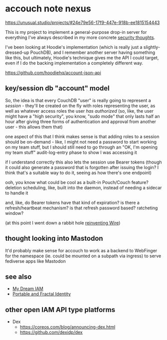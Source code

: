 # accouch note nexus

https://unusual.studio/projects/#24e79e56-17f9-447e-918b-ee1815154443

This is my project to implement a general-purpose drop-in server for everything I've always described in my more concrete [security thoughts](9qb42-94e42-81ans-2rerv-1nq45).

I've been looking at Hoodie's implementation (which is really just a slightly-dressed-up PouchDB), and I remember another server having something like this, but ultimately, Hoodie's technique gives me the API I could target, even if I do the backing implementation a completely different way.

https://github.com/hoodiehq/account-json-api

## key/session db "account" model

So, the idea is that every CouchDB "user" is really going to represent a *session* - they'll be created on the fly with roles representing the user, as well as whatever access roles the user *has authorized* (so, like, the user might have a "high security", you know, "sudo mode" that only lasts half an hour after giving three forms of authentication and approval from another user - this allows them that)

one aspect of this that I think makes sense is that adding roles to a session should be on-demand - like, I might not need a password to start working on my team stuff, but I should still need to go through an "OK, I'm opening my team stuff" audit-log-entry phase to show I was accessing it

if I understand correctly this also lets the session use Bearer tokens (though it could also generate a password that is forgotten after issuing the login? I think that's a suitable way to do it, seeing as how there's one endpoint)

ooh, you know what could be cool as a built-in Pouch/Couch feature? deletion scheduling, like, built into the daemon, instead of needing a sidecar to handle it

and, like, do Bearer tokens have that kind of expiration? is there a refresh/heartbeat mechanism? is that refresh password based? ratcheting window?

(at this point I went down a rabbit hole [reinventing Wire](bere8-rfp2c-w68b1-mz114-n8008))

## thought looking into Mastodon

It'd probably make sense for accouch to work as a backend to WebFinger for the namespace (ie. could be mounted on a subpath via ingress) to serve fediverse apps like Mastodon

## see also

- [My Dream IAM](7xr1k-yvmxb-f9bzc-9sgqg-bf542)
- [Portable and Fractal Identity](cjjjj-8ccj8-6va1s-8p856-cjv8r)

## other open IAM API type platforms

- Dex
  - https://coreos.com/blog/announcing-dex.html
  - https://github.com/dexidp/dex
